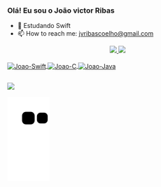 ### Olá! Eu sou o João victor Ribas


- 🌱 Estudando Swift
- 📫 How to reach me: jvribascoelho@gmail.com

<div align="center">
  <a href="https://github.com/JoaoRiibas">
  <img height="155em" src="https://github-readme-stats.vercel.app/api?username=JoaoRiibas&show_icons=true&theme=dark&include_all_commits=true&count_private=true"/>
  <img height="155em" src="https://github-readme-stats.vercel.app/api/top-langs/?username=JoaoRiibas&layout=compact&langs_count=7&theme=dark"/>
</div>

<div style="display: inline_block"><br>
  <img align="center" alt="Joao-Swift" height="30" width="40" src="https://cdn.jsdelivr.net/gh/devicons/devicon/icons/swift/swift-original.svg">
  <img align="center" alt="Joao-C" height="30" width="40" src="https://cdn.jsdelivr.net/gh/devicons/devicon/icons/c/c-original.svg">
  <img align="center" alt="Joao-Java" height="30" width="40" src="https://cdn.jsdelivr.net/gh/devicons/devicon/icons/java/java-original.svg">
</div>

##

<div> 
  <a href="https://www.linkedin.com/in/joão-victor-ribas-125691231/" target="_blank"><img src="https://img.shields.io/badge/-LinkedIn-%230077B5?style=for-the-badge&logo=linkedin&logoColor=white" target="_blank"></a> 
 
  ![Snake animation](https://github.com/JoaoRiibas/JoaoRiibas/blob/output/github-contribution-grid-snake.svg)
 
</div>
